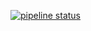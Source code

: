 [![pipeline status](https://gitlab.cs.fau.de/po10luty/masterarbeit/badges/master/pipeline.svg)](https://gitlab.cs.fau.de/po10luty/masterarbeit/commits/master)